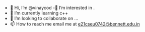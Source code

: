 - 👋 Hi, I’m @vinaycod
-👀 I’m interested in .
- 🌱 I’m currently learning c++
- 💞️ I’m looking to collaborate on ...
- 📫 How to reach me email me at e21cseu0742@bennett.edu.in

<!---
codvinay87/codvinay87 is a ✨ special ✨ repository because its `README.md` (this file) appears on your GitHub profile.
You can click the Preview link to take a look at your changes.
--->
